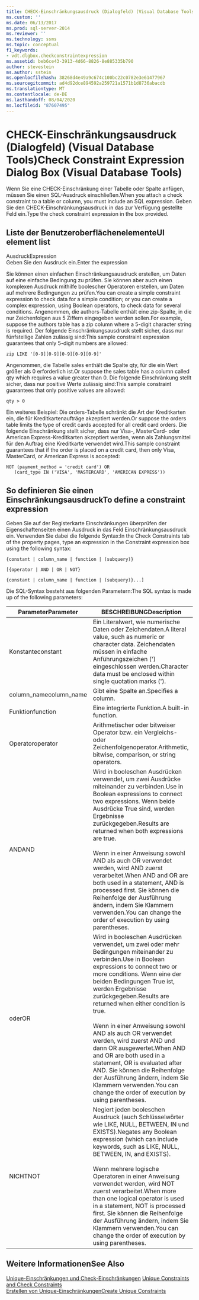 ```yaml
---
title: CHECK-Einschränkungsausdruck (Dialogfeld) (Visual Database Tools) | Microsoft-Dokumentation
ms.custom: ''
ms.date: 06/13/2017
ms.prod: sql-server-2014
ms.reviewer: ''
ms.technology: ssms
ms.topic: conceptual
f1_keywords:
- vdt.dlgbox.checkconstraintexpression
ms.assetid: beb6ce43-3913-4d66-8826-8e885335b790
author: stevestein
ms.author: sstein
ms.openlocfilehash: 38268d4e49a9c674c100bc22c0782e3e61477967
ms.sourcegitcommit: ad4d92dce894592a259721a1571b1d8736abacdb
ms.translationtype: MT
ms.contentlocale: de-DE
ms.lasthandoff: 08/04/2020
ms.locfileid: "87607495"
---
```

# <a name="check-constraint-expression-dialog-box-visual-database-tools"></a><span data-ttu-id="31e84-102">CHECK-Einschränkungsausdruck (Dialogfeld) (Visual Database Tools)</span><span class="sxs-lookup"><span data-stu-id="31e84-102">Check Constraint Expression Dialog Box (Visual Database Tools)</span></span>
  <span data-ttu-id="31e84-103">Wenn Sie eine CHECK-Einschränkung einer Tabelle oder Spalte anfügen, müssen Sie einen SQL-Ausdruck einschließen.</span><span class="sxs-lookup"><span data-stu-id="31e84-103">When you attach a check constraint to a table or column, you must include an SQL expression.</span></span> <span data-ttu-id="31e84-104">Geben Sie den CHECK-Einschränkungsausdruck in das zur Verfügung gestellte Feld ein.</span><span class="sxs-lookup"><span data-stu-id="31e84-104">Type the check constraint expression in the box provided.</span></span>  
  
## <a name="ui-element-list"></a><span data-ttu-id="31e84-105">Liste der Benutzeroberflächenelemente</span><span class="sxs-lookup"><span data-stu-id="31e84-105">UI element list</span></span>  
 <span data-ttu-id="31e84-106">Ausdruck</span><span class="sxs-lookup"><span data-stu-id="31e84-106">Expression</span></span>  
 <span data-ttu-id="31e84-107">Geben Sie den Ausdruck ein.</span><span class="sxs-lookup"><span data-stu-id="31e84-107">Enter the expression</span></span>  
  
 <span data-ttu-id="31e84-108">Sie können einen einfachen Einschränkungsausdruck erstellen, um Daten auf eine einfache Bedingung zu prüfen. Sie können aber auch einen komplexen Ausdruck mithilfe boolescher Operatoren erstellen, um Daten auf mehrere Bedingungen zu prüfen.</span><span class="sxs-lookup"><span data-stu-id="31e84-108">You can create a simple constraint expression to check data for a simple condition; or you can create a complex expression, using Boolean operators, to check data for several conditions.</span></span> <span data-ttu-id="31e84-109">Angenommen, die authors-Tabelle enthält eine zip-Spalte, in die nur Zeichenfolgen aus 5 Ziffern eingegeben werden sollen.</span><span class="sxs-lookup"><span data-stu-id="31e84-109">For example, suppose the authors table has a zip column where a 5-digit character string is required.</span></span> <span data-ttu-id="31e84-110">Der folgende Einschränkungsausdruck stellt sicher, dass nur fünfstellige Zahlen zulässig sind:</span><span class="sxs-lookup"><span data-stu-id="31e84-110">This sample constraint expression guarantees that only 5-digit numbers are allowed:</span></span>  
  
```  
zip LIKE '[0-9][0-9][0-9][0-9][0-9]'  
```  
  
 <span data-ttu-id="31e84-111">Angenommen, die Tabelle sales enthält die Spalte qty, für die ein Wert größer als 0 erforderlich ist.</span><span class="sxs-lookup"><span data-stu-id="31e84-111">Or suppose the sales table has a column called qty which requires a value greater than 0.</span></span> <span data-ttu-id="31e84-112">Die folgende Einschränkung stellt sicher, dass nur positive Werte zulässig sind:</span><span class="sxs-lookup"><span data-stu-id="31e84-112">This sample constraint guarantees that only positive values are allowed:</span></span>  
  
```  
qty > 0  
```  
  
 <span data-ttu-id="31e84-113">Ein weiteres Beispiel: Die orders-Tabelle schränkt die Art der Kreditkarten ein, die für Kreditkartenaufträge akzeptiert werden.</span><span class="sxs-lookup"><span data-stu-id="31e84-113">Or suppose the orders table limits the type of credit cards accepted for all credit card orders.</span></span> <span data-ttu-id="31e84-114">Die folgende Einschränkung stellt sicher, dass nur Visa-, MasterCard- oder American Express-Kreditkarten akzeptiert werden, wenn als Zahlungsmittel für den Auftrag eine Kreditkarte verwendet wird.</span><span class="sxs-lookup"><span data-stu-id="31e84-114">This sample constraint guarantees that if the order is placed on a credit card, then only Visa, MasterCard, or American Express is accepted:</span></span>  
  
```  
NOT (payment_method = 'credit card') OR  
   (card_type IN ('VISA', 'MASTERCARD', 'AMERICAN EXPRESS'))  
```  
  
## <a name="to-define-a-constraint-expression"></a><span data-ttu-id="31e84-115">So definieren Sie einen Einschränkungsausdruck</span><span class="sxs-lookup"><span data-stu-id="31e84-115">To define a constraint expression</span></span>  
 <span data-ttu-id="31e84-116">Geben Sie auf der Registerkarte Einschränkungen überprüfen der Eigenschaftenseiten einen Ausdruck in das Feld Einschränkungsausdruck ein. Verwenden Sie dabei die folgende Syntax:</span><span class="sxs-lookup"><span data-stu-id="31e84-116">In the Check Constraints tab of the property pages, type an expression in the Constraint expression box using the following syntax:</span></span>  
  
 `{constant | column_name | function | (subquery)}`  
  
 `[{operator | AND | OR | NOT}`  
  
 `{constant | column_name | function | (subquery)}...]`  
  
 <span data-ttu-id="31e84-117">Die SQL-Syntax besteht aus folgenden Parametern:</span><span class="sxs-lookup"><span data-stu-id="31e84-117">The SQL syntax is made up of the following parameters:</span></span>  
  
|<span data-ttu-id="31e84-118">Parameter</span><span class="sxs-lookup"><span data-stu-id="31e84-118">Parameter</span></span>|<span data-ttu-id="31e84-119">BESCHREIBUNG</span><span class="sxs-lookup"><span data-stu-id="31e84-119">Description</span></span>|  
|---------------|-----------------|  
|<span data-ttu-id="31e84-120">Konstante</span><span class="sxs-lookup"><span data-stu-id="31e84-120">constant</span></span>|<span data-ttu-id="31e84-121">Ein Literalwert, wie numerische Daten oder Zeichendaten.</span><span class="sxs-lookup"><span data-stu-id="31e84-121">A literal value, such as numeric or character data.</span></span> <span data-ttu-id="31e84-122">Zeichendaten müssen in einfache Anführungszeichen (') eingeschlossen werden.</span><span class="sxs-lookup"><span data-stu-id="31e84-122">Character data must be enclosed within single quotation marks (').</span></span>|  
|<span data-ttu-id="31e84-123">column_name</span><span class="sxs-lookup"><span data-stu-id="31e84-123">column_name</span></span>|<span data-ttu-id="31e84-124">Gibt eine Spalte an.</span><span class="sxs-lookup"><span data-stu-id="31e84-124">Specifies a column.</span></span>|  
|<span data-ttu-id="31e84-125">Funktion</span><span class="sxs-lookup"><span data-stu-id="31e84-125">function</span></span>|<span data-ttu-id="31e84-126">Eine integrierte Funktion.</span><span class="sxs-lookup"><span data-stu-id="31e84-126">A built-in function.</span></span>|  
|<span data-ttu-id="31e84-127">Operator</span><span class="sxs-lookup"><span data-stu-id="31e84-127">operator</span></span>|<span data-ttu-id="31e84-128">Arithmetischer oder bitweiser Operator bzw. ein Vergleichs- oder Zeichenfolgenoperator.</span><span class="sxs-lookup"><span data-stu-id="31e84-128">Arithmetic, bitwise, comparison, or string operators.</span></span>|  
|<span data-ttu-id="31e84-129">AND</span><span class="sxs-lookup"><span data-stu-id="31e84-129">AND</span></span>|<span data-ttu-id="31e84-130">Wird in booleschen Ausdrücken verwendet, um zwei Ausdrücke miteinander zu verbinden.</span><span class="sxs-lookup"><span data-stu-id="31e84-130">Use in Boolean expressions to connect two expressions.</span></span> <span data-ttu-id="31e84-131">Wenn beide Ausdrücke True sind, werden Ergebnisse zurückgegeben.</span><span class="sxs-lookup"><span data-stu-id="31e84-131">Results are returned when both expressions are true.</span></span><br /><br /> <span data-ttu-id="31e84-132">Wenn in einer Anweisung sowohl AND als auch OR verwendet werden, wird AND zuerst verarbeitet.</span><span class="sxs-lookup"><span data-stu-id="31e84-132">When AND and OR are both used in a statement, AND is processed first.</span></span> <span data-ttu-id="31e84-133">Sie können die Reihenfolge der Ausführung ändern, indem Sie Klammern verwenden.</span><span class="sxs-lookup"><span data-stu-id="31e84-133">You can change the order of execution by using parentheses.</span></span>|  
|<span data-ttu-id="31e84-134">oder</span><span class="sxs-lookup"><span data-stu-id="31e84-134">OR</span></span>|<span data-ttu-id="31e84-135">Wird in booleschen Ausdrücken verwendet, um zwei oder mehr Bedingungen miteinander zu verbinden.</span><span class="sxs-lookup"><span data-stu-id="31e84-135">Use in Boolean expressions to connect two or more conditions.</span></span> <span data-ttu-id="31e84-136">Wenn eine der beiden Bedingungen True ist, werden Ergebnisse zurückgegeben.</span><span class="sxs-lookup"><span data-stu-id="31e84-136">Results are returned when either condition is true.</span></span><br /><br /> <span data-ttu-id="31e84-137">Wenn in einer Anweisung sowohl AND als auch OR verwendet werden, wird zuerst AND und dann OR ausgewertet.</span><span class="sxs-lookup"><span data-stu-id="31e84-137">When AND and OR are both used in a statement, OR is evaluated after AND.</span></span> <span data-ttu-id="31e84-138">Sie können die Reihenfolge der Ausführung ändern, indem Sie Klammern verwenden.</span><span class="sxs-lookup"><span data-stu-id="31e84-138">You can change the order of execution by using parentheses.</span></span>|  
|<span data-ttu-id="31e84-139">NICHT</span><span class="sxs-lookup"><span data-stu-id="31e84-139">NOT</span></span>|<span data-ttu-id="31e84-140">Negiert jeden booleschen Ausdruck (auch Schlüsselwörter wie LIKE, NULL, BETWEEN, IN und EXISTS).</span><span class="sxs-lookup"><span data-stu-id="31e84-140">Negates any Boolean expression (which can include keywords, such as LIKE, NULL, BETWEEN, IN, and EXISTS).</span></span><br /><br /> <span data-ttu-id="31e84-141">Wenn mehrere logische Operatoren in einer Anweisung verwendet werden, wird NOT zuerst verarbeitet.</span><span class="sxs-lookup"><span data-stu-id="31e84-141">When more than one logical operator is used in a statement, NOT is processed first.</span></span> <span data-ttu-id="31e84-142">Sie können die Reihenfolge der Ausführung ändern, indem Sie Klammern verwenden.</span><span class="sxs-lookup"><span data-stu-id="31e84-142">You can change the order of execution by using parentheses.</span></span>|  
  
## <a name="see-also"></a><span data-ttu-id="31e84-143">Weitere Informationen</span><span class="sxs-lookup"><span data-stu-id="31e84-143">See Also</span></span>  
 <span data-ttu-id="31e84-144">[Unique-Einschränkungen und Check-Einschränkungen](../../relational-databases/tables/unique-constraints-and-check-constraints.md) </span><span class="sxs-lookup"><span data-stu-id="31e84-144">[Unique Constraints and Check Constraints](../../relational-databases/tables/unique-constraints-and-check-constraints.md) </span></span>  
 [<span data-ttu-id="31e84-145">Erstellen von Unique-Einschränkungen</span><span class="sxs-lookup"><span data-stu-id="31e84-145">Create Unique Constraints</span></span>](../../relational-databases/tables/create-unique-constraints.md)  
  
  
